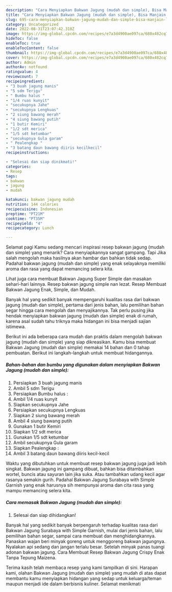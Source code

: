 ```yaml
---
description: "Cara Menyiapkan Bakwan Jagung (mudah dan simple), Bisa Manjain Lidah"
title: "Cara Menyiapkan Bakwan Jagung (mudah dan simple), Bisa Manjain Lidah"
slug: 695-cara-menyiapkan-bakwan-jagung-mudah-dan-simple-bisa-manjain-lidah
category: Uncategorized
date: 2022-08-31T23:07:42.318Z
image: https://img-global.cpcdn.com/recipes/e7a3d4900ae097ca/680x482cq70/bakwan-jagung-mudah-dan-simple-foto-resep-utama.jpg
hideToc: false
enableToc: true
enableTocContent: false
thumbnail: https://img-global.cpcdn.com/recipes/e7a3d4900ae097ca/680x482cq70/bakwan-jagung-mudah-dan-simple-foto-resep-utama.jpg
cover: https://img-global.cpcdn.com/recipes/e7a3d4900ae097ca/680x482cq70/bakwan-jagung-mudah-dan-simple-foto-resep-utama.jpg
author: Admin
authorAv: notfound
ratingvalue: 4
reviewcount: 7
recipeingredient:
- "3 buah jagung manis"
- "5 sdm Terigu"
- " Bumbu halus "
- "1/4 ruas kunyit"
- "secukupnya Jahe"
- "secukupnya Lengkuas"
- "2 siung bawang merah"
- "4 siung bawang putih"
- "1 butir Kemiri"
- "1/2 sdt merica"
- "1/5 sdt ketumbar"
- "secukupnya Gula garam"
- " Pealengkap "
- "3 batang daun bawang diiris kecilkecil"
recipeinstructions:

- "Selesai dan siap dinikmati!"
categories:
- Resep
tags:
- bakwan
- jagung
- mudah

katakunci: bakwan jagung mudah 
nutrition: 144 calories
recipecuisine: Indonesian
preptime: "PT21M"
cooktime: "PT35M"
recipeyield: "4"
recipecategory: Lunch

---
```



Selamat pagi Kamu sedang mencari inspirasi resep bakwan jagung (mudah dan simple) yang menarik? Cara menyiapkannya sangat gampang. Tapi Jika salah mengolah maka hasilnya akan hambar dan bahkan tidak sedap. Padahal bakwan jagung (mudah dan simple) yang enak selayaknya memiliki aroma dan rasa yang dapat memancing selera kita.


Lihat juga cara membuat Bakwan Jagung Super Simple dan masakan sehari-hari lainnya. Resep bakwan jagung simple nan lezat. Resep Membuat Bakwan Jagung Enak, Simple, dan Mudah.

Banyak hal yang sedikit banyak mempengaruhi kualitas rasa dari bakwan jagung (mudah dan simple), pertama dari jenis bahan, lalu pemilihan bahan segar hingga cara mengolah dan menyajikannya. Tak perlu pusing jika hendak menyiapkan bakwan jagung (mudah dan simple) enak di rumah, karena asal sudah tahu triknya maka hidangan ini bisa menjadi sajian istimewa.


Berikut ini ada beberapa cara mudah dan praktis dalam mengolah bakwan jagung (mudah dan simple) yang siap dikreasikan. Kamu bisa membuat Bakwan Jagung (mudah dan simple) memakai 14 bahan dan 0 tahap pembuatan. Berikut ini langkah-langkah untuk membuat hidangannya.

<!--inarticleads1-->

##### Bahan-bahan dan bumbu yang digunakan dalam menyiapkan Bakwan Jagung (mudah dan simple):

1. Persiapkan 3 buah jagung manis
1. Ambil 5 sdm Terigu
1. Persiapkan  Bumbu halus :
1. Ambil 1/4 ruas kunyit
1. Siapkan secukupnya Jahe
1. Persiapkan secukupnya Lengkuas
1. Siapkan 2 siung bawang merah
1. Ambil 4 siung bawang putih
1. Gunakan 1 butir Kemiri
1. Siapkan 1/2 sdt merica
1. Gunakan 1/5 sdt ketumbar
1. Ambil secukupnya Gula garam
1. Siapkan  Pealengkap :
1. Ambil 3 batang daun bawang diiris kecil-kecil


Waktu yang dibutuhkan untuk membuat resep bakwan jagung juga jadi lebih singkat. Bakwan jagung ini gampang dibuat, bahkan bisa ditambahkan wortel, buncis atau sayuran lain jika suka. Atau tambahkan udang kecil agar rasanya semakin gurih. Padahal Bakwan Jagung Surabaya with Simple Garnish yang enak harusnya sih mempunyai aroma dan cita rasa yang mampu memancing selera kita. 

<!--inarticleads2-->

##### Cara memasak Bakwan Jagung (mudah dan simple):


1. Selesai dan siap dihidangkan!

Banyak hal yang sedikit banyak berpengaruh terhadap kualitas rasa dari Bakwan Jagung Surabaya with Simple Garnish, mulai dari jenis bahan, lalu pemilihan bahan segar, sampai cara membuat dan menghidangkannya. Panaskan wajan beri minyak goreng untuk menggoreng bakwan jagungnya. Nyalakan api sedang dan jangan terlalu besar. Setelah minyak panas tuangi adonan bakwan jagung. Cara Membuat Resep Bakwan Jagung Crispy Enak Tanpa Tepung Maizena. 

Terima kasih telah membaca resep yang kami tampilkan di sini. Harapan kami, olahan Bakwan Jagung (mudah dan simple) yang mudah di atas dapat membantu kamu menyiapkan hidangan yang sedap untuk keluarga/teman maupun menjadi ide dalam berbisnis kuliner. Selamat menikmati
